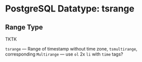# PostgreSQL Datatype: tsrange
## Range Type

TKTK

`tsrange` — Range of timestamp without time zone, `tsmultirange`, corresponding `Multirange` — use `ol` 2x `li` with `time` tags?
